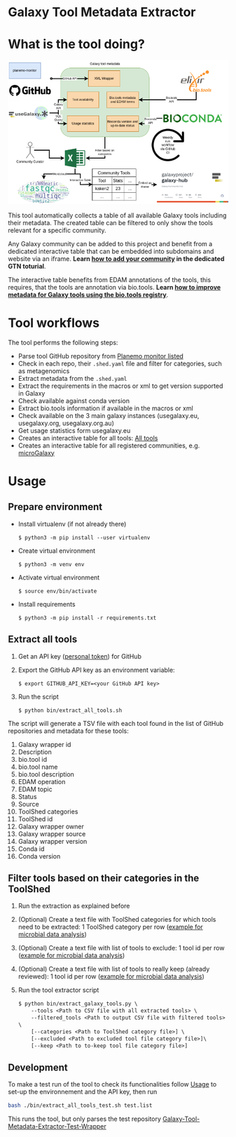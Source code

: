 Galaxy Tool Metadata Extractor
=====================

# What is the tool doing?

![plot](docs/images/Preprint_flowchart.png)


This tool automatically collects a table of all available Galaxy tools including their metadata. The created table
can be filtered to only show the tools relevant for a specific community. 

Any Galaxy community can be added to this project and benefit from a dedicated interactive table that can be embedded into subdomains and website via an iframe. **Learn [how to add your community](https://training.galaxyproject.org/training-material//topics/dev/tutorials/community-tool-table/tutorial.html) in the dedicated GTN toturial**. 

The interactive table benefits from EDAM annotations of the tools, this requires, that the tools are annotation via bio.tools.
**Learn [how to improve metadata for Galaxy tools using the bio.tools registry](https://training.galaxyproject.org/training-material//topics/dev/tutorials/tool-annotation/tutorial.html)**.

# Tool workflows

The tool performs the following steps:

- Parse tool GitHub repository from [Planemo monitor listed](https://github.com/galaxyproject/planemo-monitor)
- Check in each repo, their `.shed.yaml` file and filter for categories, such as metagenomics 
- Extract metadata from the `.shed.yaml`
- Extract the requirements in the macros or xml to get version supported in Galaxy
- Check available against conda version
- Extract bio.tools information if available in the macros or xml
- Check available on the 3 main galaxy instances (usegalaxy.eu, usegalaxy.org, usegalaxy.org.au)
- Get usage statistics form usegalaxy.eu
- Creates an interactive table for all tools: [All tools](https://galaxyproject.github.io/galaxy_tool_metadata_extractor/)
- Creates an interactive table for all registered communities, e.g. [microGalaxy](https://galaxyproject.github.io/galaxy_tool_metadata_extractor/microgalaxy/)

# Usage

## Prepare environment

- Install virtualenv (if not already there)

    ```
    $ python3 -m pip install --user virtualenv
    ```

- Create virtual environment

    ```
    $ python3 -m venv env
    ```

- Activate virtual environment

    ```
    $ source env/bin/activate
    ```

- Install requirements

    ```
    $ python3 -m pip install -r requirements.txt
    ```

## Extract all tools

1. Get an API key ([personal token](https://docs.github.com/en/authentication/keeping-your-account-and-data-secure/managing-your-personal-access-tokens)) for GitHub
2. Export the GitHub API key as an environment variable:

    ```
    $ export GITHUB_API_KEY=<your GitHub API key>
    ```

3. Run the script

    ```
    $ python bin/extract_all_tools.sh
    ```

The script will generate a TSV file with each tool found in the list of GitHub repositories and metadata for these tools:

1. Galaxy wrapper id
2. Description
3. bio.tool id
4. bio.tool name
5. bio.tool description
6. EDAM operation
7. EDAM topic
8. Status
9. Source
10. ToolShed categories
11. ToolShed id
12. Galaxy wrapper owner
13. Galaxy wrapper source
14. Galaxy wrapper version
15. Conda id
16. Conda version

## Filter tools based on their categories in the ToolShed

1. Run the extraction as explained before
2. (Optional) Create a text file with ToolShed categories for which tools need to be extracted: 1 ToolShed category per row ([example for microbial data analysis](data/microgalaxy/categories))
3. (Optional) Create a text file with list of tools to exclude: 1 tool id per row ([example for microbial data analysis](data/microgalaxy/tools_to_exclude))
4. (Optional) Create a text file with list of tools to really keep (already reviewed): 1 tool id per row ([example for microbial data analysis](data/microgalaxy/tools_to_keep))
4. Run the tool extractor script

    ```
    $ python bin/extract_galaxy_tools.py \
        --tools <Path to CSV file with all extracted tools> \
        --filtered_tools <Path to output CSV file with filtered tools> \
        [--categories <Path to ToolShed category file>] \
        [--excluded <Path to excluded tool file category file>]\
        [--keep <Path to to-keep tool file category file>]
    ```

## Development

To make a test run of the tool to check its functionalities follow [Usage](#Usage) to set-up the environnement and the API key, then run

```bash
bash ./bin/extract_all_tools_test.sh test.list
```

This runs the tool, but only parses the test repository [Galaxy-Tool-Metadata-Extractor-Test-Wrapper](https://github.com/paulzierep/Galaxy-Tool-Metadata-Extractor-Test-Wrapper)
